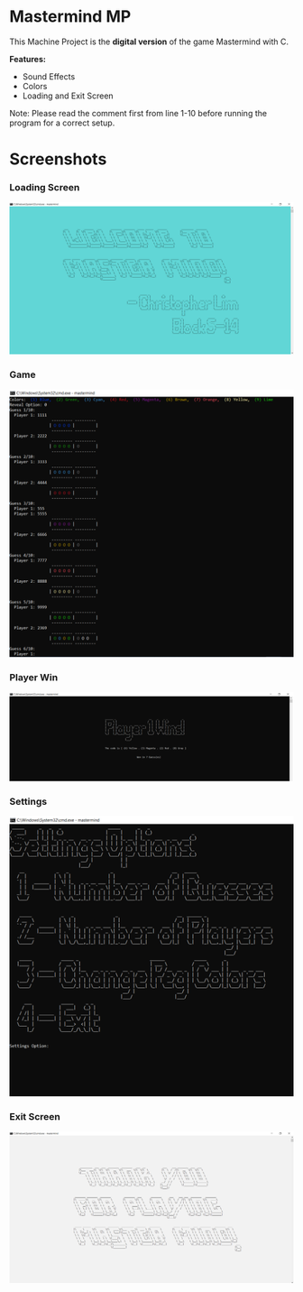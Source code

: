 # Mastermind MP
This Machine Project is the **digital version** of the game Mastermind with C.

**Features:** 
- Sound Effects
- Colors
- Loading and Exit Screen

Note: Please read the comment first from line 1-10 before running the program for a correct setup.

# Screenshots
### Loading Screen
![Loading Screen](./screenshots/welcome.png)
### Game
![Game](./screenshots/game1.png)
### Player Win
![Player 1 Wins](./screenshots/playerwin.png)
### Settings
![Settings](./screenshots/settings.png)
### Exit Screen
![Exit Screen](./screenshots/end.png)
